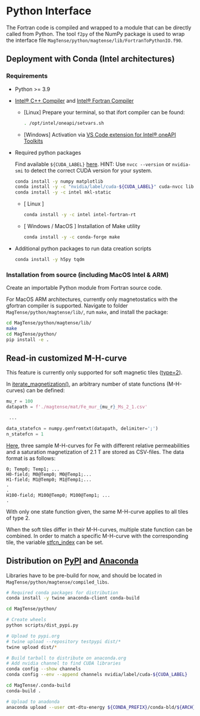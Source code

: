 # Python Interface

The Fortran code is compiled and wrapped to a module that can be directly called from Python.
The tool `f2py` of the NumPy package is used to wrap the interface file `MagTense/python/magtense/lib/FortranToPythonIO.f90`.

## Deployment with Conda (Intel architectures)

### Requirements

- Python >= 3.9

- [Intel® C++ Compiler](https://www.intel.com/content/www/us/en/developer/articles/tool/oneapi-standalone-components.html#inpage-nav-6-undefined) and [Intel® Fortran Compiler](https://www.intel.com/content/www/us/en/developer/articles/tool/oneapi-standalone-components.html#fortran)

  - [Linux] Prepare your terminal, so that ifort compiler can be found:

    ```bash
    . /opt/intel/oneapi/setvars.sh
    ```

  - [Windows] Activation via [VS Code extension for Intel® oneAPI Toolkits](https://github.com/intel/vscode-oneapi-environment-configurator)

- Required python packages

  Find available `${CUDA_LABEL}` [here](https://anaconda.org/nvidia/cuda).
  HINT: Use `nvcc --version` or `nvidia-smi` to detect the correct CUDA version for your system.

  ```bash
  conda install -y numpy matplotlib
  conda install -y -c "nvidia/label/cuda-${CUDA_LABEL}" cuda-nvcc libcusparse-dev libcublas-dev cuda-cudart-dev
  conda install -y -c intel mkl-static
  ```

  - [ Linux ]

    ```bash
    conda install -y -c intel intel-fortran-rt
    ```

  - [ Windows / MacOS ] Installation of Make utility

    ```bash
    conda install -y -c conda-forge make
    ```

- Additional python packages to run data creation scripts

    ```bash
    conda install -y h5py tqdm
    ```

### Installation from source (including MacOS Intel & ARM)

Create an importable Python module from Fortran source code.

For MacOS ARM architectures, currently only magnetostatics with the gfortran compiler is supported.
Navigate to folder `MagTense/python/magtense/lib/`, run `make`, and install the package:

```bash
cd MagTense/python/magtense/lib/
make
cd MagTense/python/
pip install -e .
```

## Read-in customized M-H-curve

This feature is currently only supported for soft magnetic tiles ([type=2](magtense/magtense.py#L49)).

In  [iterate_magnetization()](magtense/magtense.py#L611), an arbitrary number of state functions (M-H-curves) can be defined:

```python
mu_r = 100
datapath = f'./magtense/mat/Fe_mur_{mu_r}_Ms_2_1.csv'

 ...

data_statefcn = numpy.genfromtxt(datapath, delimiter=';')
n_statefcn = 1
```

[Here](magtense/mat), three sample M-H-curves for Fe with different relative permeabilities and a saturation magnetization of 2.1 T are stored as CSV-files. The data format is as follows:

```csv
0; Temp0; Temp1; ...
H0-field; M0@Temp0; M0@Temp1;...
H1-field; M1@Temp0; M1@Temp1;...
.
.
H100-field; M100@Temp0; M100@Temp1; ...
.
```

With only one state function given, the same M-H-curve applies to all tiles of type 2.

When the soft tiles differ in their M-H-curves, multiple state function can be combined. In order to match a specific M-H-curve with the corresponding tile, the variable [stfcn_index](magtense/magtense.py#L54) can be set.

## Distribution on [PyPI](https://pypi.org/project/magtense/) and [Anaconda](https://anaconda.org/cmt-dtu-energy/magtense)

Libraries have to be pre-build for now, and should be located in `MagTense/python/magtense/compiled_libs`.

```bash
# Required conda packages for distribution
conda install -y twine anaconda-client conda-build

cd MagTense/python/

# Create wheels
python scripts/dist_pypi.py

# Upload to pypi.org
# twine upload --repository testpypi dist/*
twine upload dist/*

# Build tarball to distribute on anaconda.org
# Add nvidia channel to find CUDA libraries
conda config --show channels
conda config --env --append channels nvidia/label/cuda-${CUDA_LABEL}

cd MagTense/.conda-build
conda-build .

# Upload to anadonda
anaconda upload --user cmt-dtu-energy ${CONDA_PREFIX}/conda-bld/${ARCH}/magtense-${MT_VERSION}-py${PY}_cuda${CUDA_VERSION}.tar.bz2
```
